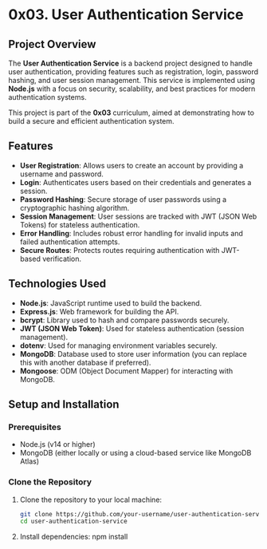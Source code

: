 # 0x03. User Authentication Service

## Project Overview

The **User Authentication Service** is a backend project designed to handle user authentication, providing features such as registration, login, password hashing, and user session management. This service is implemented using **Node.js** with a focus on security, scalability, and best practices for modern authentication systems.

This project is part of the **0x03** curriculum, aimed at demonstrating how to build a secure and efficient authentication system.

## Features

- **User Registration**: Allows users to create an account by providing a username and password.
- **Login**: Authenticates users based on their credentials and generates a session.
- **Password Hashing**: Secure storage of user passwords using a cryptographic hashing algorithm.
- **Session Management**: User sessions are tracked with JWT (JSON Web Tokens) for stateless authentication.
- **Error Handling**: Includes robust error handling for invalid inputs and failed authentication attempts.
- **Secure Routes**: Protects routes requiring authentication with JWT-based verification.

## Technologies Used

- **Node.js**: JavaScript runtime used to build the backend.
- **Express.js**: Web framework for building the API.
- **bcrypt**: Library used to hash and compare passwords securely.
- **JWT (JSON Web Token)**: Used for stateless authentication (session management).
- **dotenv**: Used for managing environment variables securely.
- **MongoDB**: Database used to store user information (you can replace this with another database if preferred).
- **Mongoose**: ODM (Object Document Mapper) for interacting with MongoDB.

## Setup and Installation

### Prerequisites

- Node.js (v14 or higher)
- MongoDB (either locally or using a cloud-based service like MongoDB Atlas)

### Clone the Repository

1. Clone the repository to your local machine:

   ```bash
   git clone https://github.com/your-username/user-authentication-service.git
   cd user-authentication-service

2. Install dependencies:
   npm install
